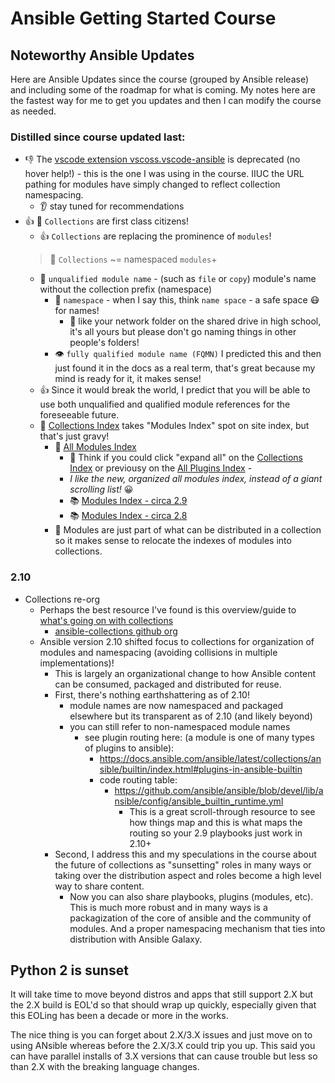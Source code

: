 # Ansible Getting Started Course

## Noteworthy Ansible Updates

Here are Ansible Updates since the course (grouped by Ansible release) and including some of the roadmap for what is coming. My notes here are the fastest way for me to get you updates and then I can modify the course as needed. 

### Distilled since course updated last:

- 👎 The [vscode extension vscoss.vscode-ansible](https://marketplace.visualstudio.com/items?itemName=vscoss.vscode-ansible) is deprecated (no hover help!) - this is the one I was using in the course. IIUC the URL pathing for modules have simply changed to reflect collection namespacing. 
  - 👂 stay tuned for recommendations
- 👍 🎁 `Collections` are first class citizens!
  - 👍 `Collections` are replacing the prominence of `modules`!
  > 👀 `Collections` ~= namespaced `modules`+ 
  - 👀 `unqualified module name` - (such as `file` or `copy`) module's name without the collection prefix (namespace)
    - 📇 `namespace` - when I say this, think `name space` - a safe space 😷 for names!
      - 👹 like your network folder on the shared drive in high school, it's all yours but please don't go naming things in other people's folders! 
    - 👁 `fully qualified module name (FQMN)` I predicted this and then just found it in the docs as a real term, that's great because my mind is ready for it, it makes sense!
  - 👍 Since it would break the world, I predict that you will be able to use both unqualified and qualified module references for the foreseeable future. 
  - 👀 [Collections Index](https://docs.ansible.com/ansible/latest/collections/index.html) takes "Modules Index" spot on site index, but that's just gravy!
    - 👀 [All Modules Index](https://docs.ansible.com/ansible/latest/collections/index_module.html) 
      - 📖 Think if you could click "expand all" on the [Collections Index](https://docs.ansible.com/ansible/latest/collections/index.html) or previousy on the [All Plugins Index](https://docs.ansible.com/ansible/latest/collections/all_plugins.html) - 
      - *I like the new, organized all modules index, instead of a giant scrolling list!* 😀
      - 📚 [Modules Index - circa 2.9](https://docs.ansible.com/ansible/2.9/modules/list_of_all_modules.html)
      - 📚 [Modules Index - circa 2.8](https://docs.ansible.com/ansible/2.8/modules/list_of_all_modules.html)
    - 🎁 Modules are just part of what can be distributed in a collection so it makes sense to relocate the indexes of modules into collections.

### 2.10

- Collections re-org
  - Perhaps the best resource I've found is this overview/guide to[ what's going on with collections](https://github.com/ansible-collections/overview)
    - [ansible-collections github org](https://github.com/ansible-collections/)
  - Ansible version 2.10 shifted focus to collections for organization of modules and namespacing (avoiding collisions in multiple implementations)!
    - This is largely an organizational change to how Ansible content can be consumed, packaged and distributed for reuse. 
    - First, there's nothing earthshattering as of 2.10!
      - module names are now namespaced and packaged elsewhere but its transparent as of 2.10 (and likely beyond)
      - you can still refer to non-namespaced module names 
        - see plugin routing here: (a module is one of many types of plugins to ansible):
          - https://docs.ansible.com/ansible/latest/collections/ansible/builtin/index.html#plugins-in-ansible-builtin
          - code routing table:
            - https://github.com/ansible/ansible/blob/devel/lib/ansible/config/ansible_builtin_runtime.yml
              - This is a great scroll-through resource to see how things map and this is what maps the routing so your 2.9 playbooks just work in 2.10+
    - Second, I address this and my speculations in the course about the future of collections as "sunsetting" roles in many ways or taking over the distribution aspect and roles become a high level way to share content. 
      - Now you can also share playbooks, plugins (modules, etc). This is much more robust and in many ways is a packagization of the core of ansible and the community of modules. And a proper namespacing mechanism that ties into distribution with Ansible Galaxy. 

## Python 2 is sunset 

It will take time to move beyond distros and apps that still support 2.X but the 2.X build is EOL'd so that should wrap up quickly, especially given that this EOLing has been a decade or more in the works.

The nice thing is you can forget about 2.X/3.X issues and just move on to using ANsible whereas before the 2.X/3.X could trip you up. This said you can have parallel installs of 3.X versions that can cause trouble but less so than 2.X with the breaking language changes. 
